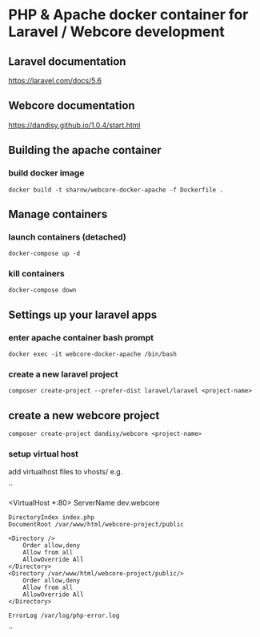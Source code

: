 # PHP & Apache docker container for Laravel / Webcore development

## Laravel documentation
https://laravel.com/docs/5.6

## Webcore documentation
https://dandisy.github.io/1.0.4/start.html

## Building the apache container

### build docker image
``docker build -t sharnw/webcore-docker-apache -f Dockerfile .``

## Manage containers

### launch containers (detached)
``docker-compose up -d``

### kill containers
``docker-compose down``

## Settings up your laravel apps

### enter apache container bash prompt
``docker exec -it webcore-docker-apache /bin/bash``

### create a new laravel project
``composer create-project --prefer-dist laravel/laravel <project-name>``

## create a new webcore project
``composer create-project dandisy/webcore <project-name>``

### setup virtual host

add virtualhost files to vhosts/ e.g.

``

<VirtualHost *:80>
    ServerName dev.webcore

    DirectoryIndex index.php
    DocumentRoot /var/www/html/webcore-project/public

    <Directory />
        Order allow,deny
        Allow from all
        AllowOverride All
    </Directory>
    <Directory /var/www/html/webcore-project/public/>
        Order allow,deny
        Allow from all
        AllowOverride All
    </Directory>

    ErrorLog /var/log/php-error.log

</VirtualHost>

``